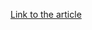 [Link to the article](https://www.trendmicro.com/en_us/research/24/j/edrsilencer-disrupting-endpoint-security-solutions.html)
